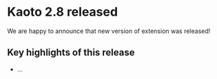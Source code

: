 # Kaoto 2.8 released

We are happy to announce that new version of extension was released!

## Key highlights of this release

- ...
